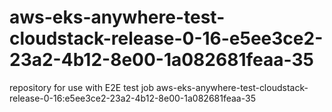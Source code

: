# aws-eks-anywhere-test-cloudstack-release-0-16-e5ee3ce2-23a2-4b12-8e00-1a082681feaa-35
repository for use with E2E test job aws-eks-anywhere-test-cloudstack-release-0-16:e5ee3ce2-23a2-4b12-8e00-1a082681feaa-35
